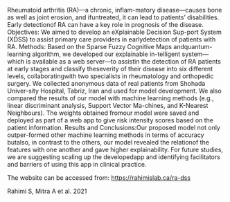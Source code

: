 Rheumatoid   arthritis   (RA)—a   chronic,   inflam-matory  disease—causes  bone  as  well  as  joint  erosion,  and  ifuntreated,  it  can  lead  to  patients’  disabilities.  Early  detectionof RA can have a key role in prognosis of the disease.
Objectives:  We  aimed  to  develop  an  eXplainable  Decision  Sup-port  System  (XDSS)  to  assist  primary  care  providers  in  earlydetection of patients with RA.
Methods:   Based   on   the   Sparse   Fuzzy   Cognitive   Maps   andquantum-learning  algorithm,  we  developed  our  explainable  in-telligent  system—which  is  available  as  a  web  server—to  assistin  the  detection  of  RA  patients  at  early  stages  and  classify  theseverity  of  their  disease  into  six  different  levels,  collaboratingwith two specialists in rheumatology and orthopedic surgery. We collected anonymous data of real patients from Shohada Univer-sity Hospital, Tabriz, Iran and used for model development. 
We also  compared  the  results  of  our  model  with  machine  learning methods  (e.g.,  linear  discriminant  analysis,  Support  Vector  Ma-chines,  and  K-Nearest  Neighbours).  The  weights  obtained  fromour model were saved and deployed as part of a web app to give risk intensity scores based on the patient information. 
Results  and  Conclusions:Our  proposed  model  not  only  outper-formed other machine learning methods in terms of accuracy butalso,  in  contrast  to  the  others,  our  model  revealed  the  relationof the features with one another and gave higher explainability. 
For  future  studies,  we  are  suggesting  scaling  up  the  developedapp and identifying facilitators and barriers of using this app in clinical practice.

The website can be accessed from: https://rahimislab.ca/ra-dss

Rahimi S, Mitra A et al. 2021
